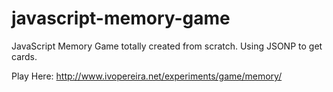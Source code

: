 javascript-memory-game
======================

JavaScript Memory Game totally created from scratch. Using JSONP to get cards.

Play Here: http://www.ivopereira.net/experiments/game/memory/
